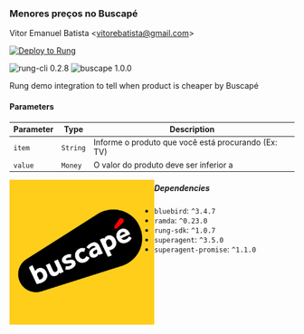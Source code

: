 ### Menores preços no Buscapé

Vitor Emanuel Batista &lt;vitorebatista@gmail.com&gt;

[![Deploy to Rung](https://i.imgur.com/uijt57R.png)](https://app.rung.com.br/integration/buscape/customize)

![rung-cli 0.2.8](https://img.shields.io/badge/rung--cli-0.2.8-blue.svg?style=flat-square)
![buscape 1.0.0](https://img.shields.io/badge/buscape-1.0.0-green.svg?style=flat-square)

Rung demo integration to tell when product is cheaper by Buscapé

#### Parameters

|Parameter | Type | Description |
|----------|------|-------------|
| `item` | `String` | Informe o produto que você está procurando (Ex: TV) |
| `value` | `Money` | O valor do produto deve ser inferior a |

<img align="left" width="256" src="./icon.png" />

##### Dependencies

- `bluebird`: `^3.4.7`
- `ramda`: `^0.23.0`
- `rung-sdk`: `^1.0.7`
- `superagent`: `^3.5.0`
- `superagent-promise`: `^1.1.0`
